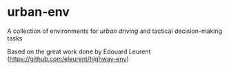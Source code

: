 # urban-env

A collection of environments for *urban driving* and tactical decision-making tasks

Based on the great work done by Edouard Leurent (https://github.com/eleurent/highway-env)